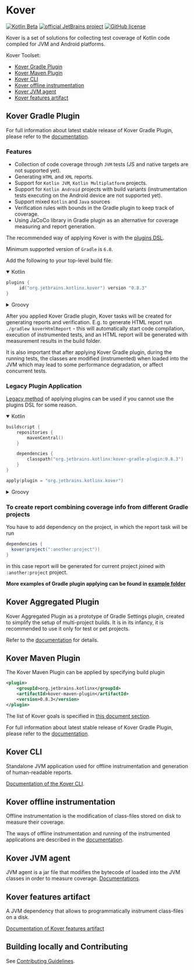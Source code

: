 # Kover

[![Kotlin Beta](https://kotl.in/badges/beta.svg)](https://kotlinlang.org/docs/components-stability.html)
[![official JetBrains project](https://jb.gg/badges/official.svg)](https://confluence.jetbrains.com/display/ALL/JetBrains+on+GitHub)
[![GitHub license](https://img.shields.io/badge/license-Apache%20License%202.0-blue.svg?style=flat)](https://www.apache.org/licenses/LICENSE-2.0)

Kover is a set of solutions for collecting test coverage of Kotlin code compiled for JVM and Android platforms.

Kover Toolset:
- [Kover Gradle Plugin](#kover-gradle-plugin)
- [Kover Maven Plugin](#kover-maven-plugin)
- [Kover CLI](#kover-cli)
- [Kover offline instrumentation](#kover-offline-instrumentation)
- [Kover JVM agent](#kover-jvm-agent)
- [Kover features artifact](#kover-features-artifact)

## Kover Gradle Plugin
For full information about latest stable release of Kover Gradle Plugin, please refer to the [documentation](https://kotlin.github.io/kotlinx-kover/gradle-plugin).

### Features

* Collection of code coverage through `JVM` tests (JS and native targets are not supported yet).
* Generating `HTML` and `XML` reports.
* Support for `Kotlin JVM`, `Kotlin Multiplatform` projects.
* Support for `Kotlin Android` projects with build variants (instrumentation tests executing on the Android device are not supported yet).
* Support mixed `Kotlin` and `Java` sources
* Verification rules with bounds in the Gradle plugin to keep track of coverage.
* Using JaCoCo library in Gradle plugin as an alternative for coverage measuring and report generation.

The recommended way of applying Kover is with the
[plugins DSL](https://docs.gradle.org/current/userguide/plugins.html#sec:plugins_block).

Minimum supported version of `Gradle` is `6.8`.

Add the following to your top-level build file:

<details open>
<summary>Kotlin</summary>

```kotlin
plugins {
     id("org.jetbrains.kotlinx.kover") version "0.8.3"
}
```
</details>

<details>
<summary>Groovy</summary>

```groovy
plugins {
    id 'org.jetbrains.kotlinx.kover' version '0.8.3'
}
```
</details>

After you applied Kover Gradle plugin, Kover tasks will be created for generating reports and verification. 
E.g. to generate HTML report run `./gradlew koverHtmlReport` - this will automatically start code compilation, execution of instrumented tests, and an HTML report will be generated with measurement results in the build folder.

It is also important that after applying Kover Gradle plugin, during the running tests, the classes are modified (instrumented) when loaded into the JVM which may lead to some performance degradation, or affect concurrent tests.

### Legacy Plugin Application

[Legacy method](https://docs.gradle.org/current/userguide/plugins.html#sec:old_plugin_application) of applying plugins
can be used if you cannot use the plugins DSL for some reason.

<details open>
<summary>Kotlin</summary>

```kotlin
buildscript {
    repositories {
        mavenCentral()
    }

    dependencies {
        classpath("org.jetbrains.kotlinx:kover-gradle-plugin:0.8.3")
    }
}

apply(plugin = "org.jetbrains.kotlinx.kover")

```

</details>

<details>
<summary>Groovy</summary>

```groovy
buildscript {
    repositories {
        mavenCentral()
    }
    dependencies {
        classpath 'org.jetbrains.kotlinx:kover-gradle-plugin:0.8.3'
    }
}
  
apply plugin: 'org.jetbrains.kotlinx.kover'
```
</details>


### To create report combining coverage info from different Gradle projects
You have to add dependency on the project, in which the report task will be run
```groovy
dependencies {
  kover(project(":another:project"))
}
```

in this case report will be generated for current project joined with `:another:project` project.

**More examples of Gradle plugin applying can be found in [example folder](kover-gradle-plugin/examples)**

## Kover Aggregated Plugin
Kover Aggregated Plugin as a prototype of Gradle Settings plugin, created to simplify the setup of multi-project builds. 
It is in its infancy, it is recommended to use it only for test or pet projects.

Refer to the [documentation](https://kotlin.github.io/kotlinx-kover/gradle-plugin/aggregated.html) for details. 

## Kover Maven Plugin
The Kover Maven Plugin can be applied by specifying build plugin
```xml
<plugin>
    <groupId>org.jetbrains.kotlinx</groupId>
    <artifactId>kover-maven-plugin</artifactId>
    <version>0.8.3</version>
</plugin>
```

The list of Kover goals is specified in [this document section](https://kotlin.github.io/kotlinx-kover/maven-plugin#goals).

For full information about latest stable release of Kover Gradle Plugin, please refer to the [documentation](https://kotlin.github.io/kotlinx-kover/maven-plugin).


## Kover CLI
Standalone JVM application used for offline instrumentation and generation of human-readable reports.

[Documentation of the Kover CLI](https://kotlin.github.io/kotlinx-kover/cli).

## Kover offline instrumentation
Offline instrumentation is the modification of class-files stored on disk to measure their coverage.

The ways of offline instrumentation and running of the instrumented applications are described in the [documentation](https://kotlin.github.io/kotlinx-kover/offline-instrumentation).

## Kover JVM agent
JVM agent is a jar file that modifies the bytecode of loaded into the JVM classes in order to measure coverage.
[Documentations](https://kotlin.github.io/kotlinx-kover/jvm-agent).

## Kover features artifact
A JVM dependency that allows to programmatically instrument class-files on a disk.

[Documentation of Kover features artifact](https://kotlin.github.io/kotlinx-kover/offline-instrumentation/#instrumentation-by-kover-features)

## Building locally and Contributing

See [Contributing Guidelines](https://github.com/Kotlin/kotlinx-kover/tree/main/CONTRIBUTING.md).

